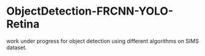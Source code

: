 # ObjectDetection-FRCNN-YOLO-Retina
work under progress for object detection using different algorithms on SIMS dataset.
